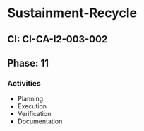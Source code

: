 # Sustainment-Recycle

## CI: CI-CA-I2-003-002
## Phase: 11

### Activities
- Planning
- Execution
- Verification
- Documentation
